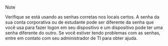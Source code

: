   > [!NOTE]
  > Verifique se está usando as senhas corretas nos locais certos. A senha da sua conta corporativa ou de estudante pode ser diferente da senha que você usa para fazer logon em seu dispositivo e um dispositivo pode ter uma senha diferente do outro. Se você estiver tendo problemas com as senhas, entre em contato com seu administrador de TI para obter ajuda.
